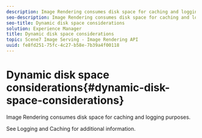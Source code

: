 ```yaml
---
description: Image Rendering consumes disk space for caching and logging purposes.
seo-description: Image Rendering consumes disk space for caching and logging purposes.
seo-title: Dynamic disk space considerations
solution: Experience Manager
title: Dynamic disk space considerations
topic: Scene7 Image Serving - Image Rendering API
uuid: fe8fd251-75fc-4c27-b58e-7b39a4f00118
---
```


# Dynamic disk space considerations{#dynamic-disk-space-considerations}

Image Rendering consumes disk space for caching and logging purposes.

See Logging and Caching for additional information. 
